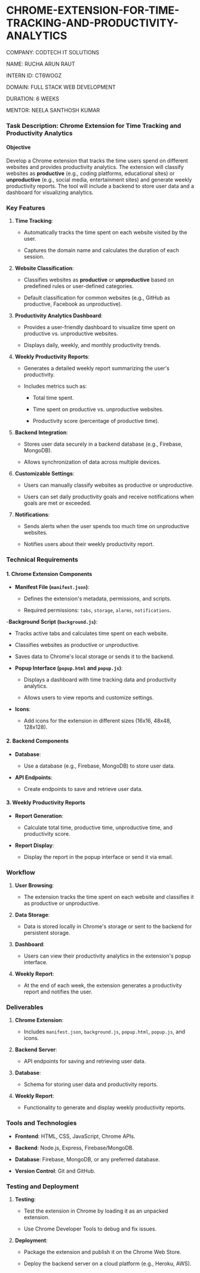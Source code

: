 # CHROME-EXTENSION-FOR-TIME-TRACKING-AND-PRODUCTIVITY-ANALYTICS

COMPANY: CODTECH IT SOLUTIONS

NAME: RUCHA ARUN RAUT

INTERN ID: CT6WOGZ

DOMAIN: FULL STACK WEB DEVELOPMENT

DURATION: 6 WEEKS

MENTOR: NEELA SANTHOSH KUMAR


### **Task Description: Chrome Extension for Time Tracking and Productivity Analytics**

#### **Objective**

Develop a Chrome extension that tracks the time users spend on different websites and provides productivity analytics. The extension will classify websites as **productive** (e.g., coding platforms, educational sites) or **unproductive** (e.g., social media, entertainment sites) and generate weekly productivity reports. The tool will include a backend to store user data and a dashboard for visualizing analytics.

### **Key Features**

1. **Time Tracking**:

   - Automatically tracks the time spent on each website visited by the user.

   - Captures the domain name and calculates the duration of each session.

2. **Website Classification**:

   - Classifies websites as **productive** or **unproductive** based on predefined rules or user-defined categories.

   - Default classification for common websites (e.g., GitHub as productive, Facebook as unproductive).

3. **Productivity Analytics Dashboard**:

   - Provides a user-friendly dashboard to visualize time spent on productive vs. unproductive websites.

   - Displays daily, weekly, and monthly productivity trends.

4. **Weekly Productivity Reports**:

   - Generates a detailed weekly report summarizing the user's productivity.

   - Includes metrics such as:
   
     - Total time spent.

     - Time spent on productive vs. unproductive websites.

     - Productivity score (percentage of productive time).

5. **Backend Integration**:

   - Stores user data securely in a backend database (e.g., Firebase, MongoDB).

   - Allows synchronization of data across multiple devices.

6. **Customizable Settings**:
   
   - Users can manually classify websites as productive or unproductive.
   
   - Users can set daily productivity goals and receive notifications when goals are met or exceeded.

7. **Notifications**:
   
   - Sends alerts when the user spends too much time on unproductive websites.
   
   - Notifies users about their weekly productivity report.

### **Technical Requirements**

#### **1. Chrome Extension Components**

- **Manifest File (`manifest.json`)**:

  - Defines the extension's metadata, permissions, and scripts.

  - Required permissions: `tabs`, `storage`, `alarms`, `notifications`.

-**Background Script (`background.js`)**:
 
  - Tracks active tabs and calculates time spent on each website.
  
  - Classifies websites as productive or unproductive.
  
  - Saves data to Chrome's local storage or sends it to the backend.

- **Popup Interface (`popup.html` and `popup.js`)**:

  - Displays a dashboard with time tracking data and productivity analytics.

  - Allows users to view reports and customize settings.

- **Icons**:

  - Add icons for the extension in different sizes (16x16, 48x48, 128x128).

#### **2. Backend Components**

- **Database**:

  - Use a database (e.g., Firebase, MongoDB) to store user data.

- **API Endpoints**:

   - Create endpoints to save and retrieve user data.
  

#### **3. Weekly Productivity Reports**

- **Report Generation**:

  - Calculate total time, productive time, unproductive time, and productivity score.
 

- **Report Display**:

   - Display the report in the popup interface or send it via email.

### **Workflow**

1. **User Browsing**:

    - The extension tracks the time spent on each website and classifies it as productive or unproductive.

2. **Data Storage**:

   - Data is stored locally in Chrome's storage or sent to the backend for persistent storage.

3. **Dashboard**:

    - Users can view their productivity analytics in the extension's popup interface.

4. **Weekly Report**:

    - At the end of each week, the extension generates a productivity report and notifies the user.
  
      
### **Deliverables**

1. **Chrome Extension**:

    - Includes `manifest.json`, `background.js`, `popup.html`, `popup.js`, and icons.

2. **Backend Server**:

    - API endpoints for saving and retrieving user data.

3. **Database**:
 
   - Schema for storing user data and productivity reports.

4. **Weekly Report**:
   - Functionality to generate and display weekly productivity reports.

### **Tools and Technologies**

- **Frontend**: HTML, CSS, JavaScript, Chrome APIs.

- **Backend**: Node.js, Express, Firebase/MongoDB.

- **Database**: Firebase, MongoDB, or any preferred database.

- **Version Control**: Git and GitHub.

### **Testing and Deployment**

1. **Testing**:
 
   - Test the extension in Chrome by loading it as an unpacked extension.

   - Use Chrome Developer Tools to debug and fix issues.


2. **Deployment**:

    - Package the extension and publish it on the Chrome Web Store.

   - Deploy the backend server on a cloud platform (e.g., Heroku, AWS).

